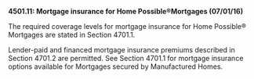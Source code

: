 **4501.11: Mortgage insurance for Home Possible®Mortgages (07/01/16)**

The required coverage levels for mortgage insurance for Home Possible®
Mortgages are stated in Section 4701.1.

Lender-paid and financed mortgage insurance premiums described in
Section 4701.2 are permitted. See Section 4701.1 for mortgage insurance
options available for Mortgages secured by Manufactured Homes.